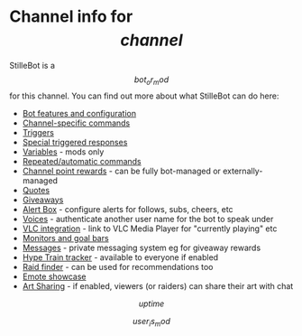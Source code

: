 # Channel info for $$channel$$

StilleBot is a $$bot_or_mod$$ for this channel. You can find out more about what
StilleBot can do here:

<!-- TODO: Separate out things only mods can do from things all users can do? -->

* [Bot features and configuration](features)
* [Channel-specific commands](commands)
* [Triggers](triggers)
* [Special triggered responses](specials)
* [Variables](variables) - mods only
* [Repeated/automatic commands](repeats)
* [Channel point rewards](pointsrewards) - can be fully bot-managed or externally-managed
* [Quotes](quotes)
* [Giveaways](giveaway)
* [Alert Box](alertbox) - configure alerts for follows, subs, cheers, etc
* [Voices](voices) - authenticate another user name for the bot to speak under
* [VLC integration](vlc) - link to VLC Media Player for "currently playing" etc
* [Monitors and goal bars](monitors)
* [Messages](messages) - private messaging system eg for giveaway rewards
* [Hype Train tracker](/hypetrain?for=$$channel$$) - available to everyone if enabled
* [Raid finder](/raidfinder?for=$$channel$$) - can be used for recommendations too
* [Emote showcase](/emotes?broadcaster=$$channel$$)
* [Art Sharing](share) - if enabled, viewers (or raiders) can share their art with chat

$$uptime$$

$$user_is_mod$$
